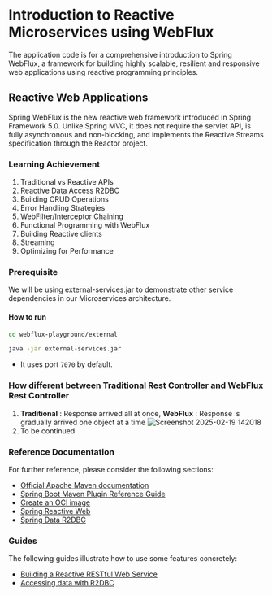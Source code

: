# Introduction to Reactive Microservices using WebFlux

The application code is for a comprehensive introduction to Spring WebFlux, a framework for building highly scalable,
resilient and responsive web applications using reactive programming principles.

## Reactive Web Applications

Spring WebFlux is the new reactive web framework introduced in Spring Framework 5.0. Unlike Spring MVC, it does not
require the servlet API, is fully asynchronous and non-blocking, and implements the Reactive Streams specification
through the Reactor project.

### Learning Achievement

1. Traditional vs Reactive APIs
2. Reactive Data Access R2DBC
3. Building CRUD Operations
4. Error Handling Strategies
5. WebFilter/Interceptor Chaining
6. Functional Programming with WebFlux
7. Building Reactive clients
8. Streaming
9. Optimizing for Performance

### Prerequisite

We will be using external-services.jar to demonstrate other service dependencies in our Microservices architecture.

#### How to run

```bash
cd webflux-playground/external
```

```bash
java -jar external-services.jar
```

- It uses port `7070` by default.
### How different between Traditional Rest Controller and WebFlux Rest Controller

1. **Traditional** : Response arrived all at once, **WebFlux** : Response is gradually arrived one object at a time
![Screenshot 2025-02-19 142018](https://github.com/user-attachments/assets/6a27b0b9-a4c6-40ba-8d77-849e24ede0e3)
2. To be continued

### Reference Documentation

For further reference, please consider the following sections:

* [Official Apache Maven documentation](https://maven.apache.org/guides/index.html)
* [Spring Boot Maven Plugin Reference Guide](https://docs.spring.io/spring-boot/3.4.2/maven-plugin)
* [Create an OCI image](https://docs.spring.io/spring-boot/3.4.2/maven-plugin/build-image.html)
* [Spring Reactive Web](https://docs.spring.io/spring-boot/3.4.2/reference/web/reactive.html)
* [Spring Data R2DBC](https://docs.spring.io/spring-boot/3.4.2/reference/data/sql.html#data.sql.r2dbc)

### Guides

The following guides illustrate how to use some features concretely:

* [Building a Reactive RESTful Web Service](https://spring.io/guides/gs/reactive-rest-service/)
* [Accessing data with R2DBC](https://spring.io/guides/gs/accessing-data-r2dbc/)



